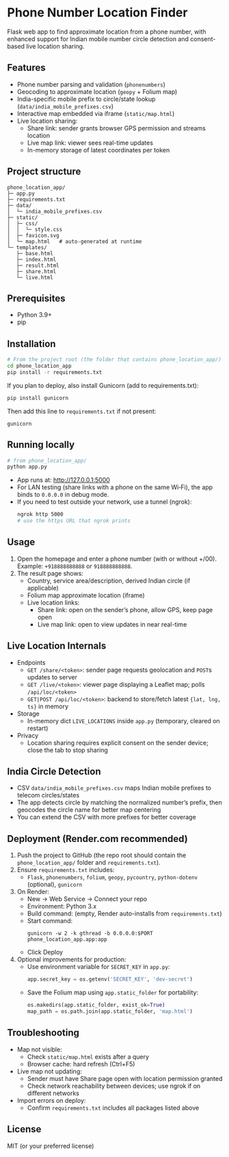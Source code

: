 # Phone Number Location Finder

Flask web app to find approximate location from a phone number, with enhanced support for Indian mobile number circle detection and consent-based live location sharing.

## Features
- Phone number parsing and validation (`phonenumbers`)
- Geocoding to approximate location (`geopy` + Folium map)
- India-specific mobile prefix to circle/state lookup (`data/india_mobile_prefixes.csv`)
- Interactive map embedded via iframe (`static/map.html`)
- Live location sharing:
  - Share link: sender grants browser GPS permission and streams location
  - Live map link: viewer sees real-time updates
  - In-memory storage of latest coordinates per token

## Project structure
```
phone_location_app/
├─ app.py
├─ requirements.txt
├─ data/
│  └─ india_mobile_prefixes.csv
├─ static/
│  ├─ css/
│  │  └─ style.css
│  ├─ favicon.svg
│  └─ map.html   # auto-generated at runtime
└─ templates/
   ├─ base.html
   ├─ index.html
   ├─ result.html
   ├─ share.html
   └─ live.html
```

## Prerequisites
- Python 3.9+
- pip

## Installation
```bash
# From the project root (the folder that contains phone_location_app/)
cd phone_location_app
pip install -r requirements.txt
```

If you plan to deploy, also install Gunicorn (add to requirements.txt):
```bash
pip install gunicorn
```
Then add this line to `requirements.txt` if not present:
```
gunicorn
```

## Running locally
```bash
# from phone_location_app/
python app.py
```
- App runs at: http://127.0.0.1:5000
- For LAN testing (share links with a phone on the same Wi‑Fi), the app binds to `0.0.0.0` in debug mode.
- If you need to test outside your network, use a tunnel (ngrok):
  ```bash
  ngrok http 5000
  # use the https URL that ngrok prints
  ```

## Usage
1. Open the homepage and enter a phone number (with or without +/00). Example: `+918888888888` or `918888888888`.
2. The result page shows:
   - Country, service area/description, derived Indian circle (if applicable)
   - Folium map approximate location (iframe)
   - Live location links:
     - Share link: open on the sender’s phone, allow GPS, keep page open
     - Live map link: open to view updates in near real-time

## Live Location Internals
- Endpoints
  - `GET /share/<token>`: sender page requests geolocation and `POST`s updates to server
  - `GET /live/<token>`: viewer page displaying a Leaflet map; polls `/api/loc/<token>`
  - `GET|POST /api/loc/<token>`: backend to store/fetch latest `{lat, lng, ts}` in memory
- Storage
  - In-memory dict `LIVE_LOCATIONS` inside `app.py` (temporary, cleared on restart)
- Privacy
  - Location sharing requires explicit consent on the sender device; close the tab to stop sharing

## India Circle Detection
- CSV `data/india_mobile_prefixes.csv` maps Indian mobile prefixes to telecom circles/states
- The app detects circle by matching the normalized number’s prefix, then geocodes the circle name for better map centering
- You can extend the CSV with more prefixes for better coverage

## Deployment (Render.com recommended)
1. Push the project to GitHub (the repo root should contain the `phone_location_app/` folder and `requirements.txt`).
2. Ensure `requirements.txt` includes:
   - `Flask`, `phonenumbers`, `folium`, `geopy`, `pycountry`, `python-dotenv` (optional), `gunicorn`
3. On Render:
   - New → Web Service → Connect your repo
   - Environment: Python 3.x
   - Build command: (empty, Render auto-installs from `requirements.txt`)
   - Start command:
     ```
     gunicorn -w 2 -k gthread -b 0.0.0.0:$PORT phone_location_app.app:app
     ```
   - Click Deploy
4. Optional improvements for production:
   - Use environment variable for `SECRET_KEY` in `app.py`:
     ```python
     app.secret_key = os.getenv('SECRET_KEY', 'dev-secret')
     ```
   - Save the Folium map using `app.static_folder` for portability:
     ```python
     os.makedirs(app.static_folder, exist_ok=True)
     map_path = os.path.join(app.static_folder, 'map.html')
     ```

## Troubleshooting
- Map not visible:
  - Check `static/map.html` exists after a query
  - Browser cache: hard refresh (Ctrl+F5)
- Live map not updating:
  - Sender must have Share page open with location permission granted
  - Check network reachability between devices; use ngrok if on different networks
- Import errors on deploy:
  - Confirm `requirements.txt` includes all packages listed above

## License
MIT (or your preferred license)

